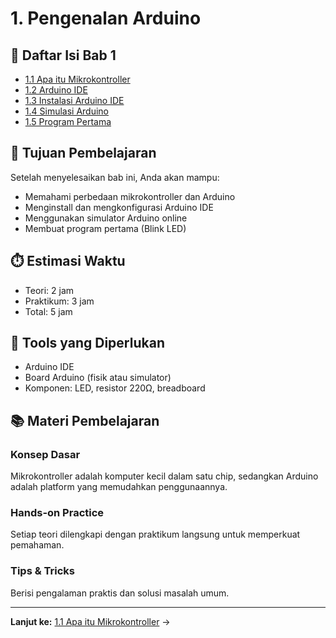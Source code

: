 # 1. Pengenalan Arduino

## 📖 Daftar Isi Bab 1

- [1.1 Apa itu Mikrokontroller](1.1-apa-itu-mikrokontroller.md)
- [1.2 Arduino IDE](1.2-arduino-ide.md)
- [1.3 Instalasi Arduino IDE](1.3-instalasi-arduino-ide.md)
- [1.4 Simulasi Arduino](1.4-simulasi-arduino/README.md)
- [1.5 Program Pertama](1.5-program-pertama/README.md)

## 🎯 Tujuan Pembelajaran

Setelah menyelesaikan bab ini, Anda akan mampu:
- Memahami perbedaan mikrokontroller dan Arduino
- Menginstall dan mengkonfigurasi Arduino IDE
- Menggunakan simulator Arduino online
- Membuat program pertama (Blink LED)

## ⏱️ Estimasi Waktu

- Teori: 2 jam
- Praktikum: 3 jam
- Total: 5 jam

## 🔧 Tools yang Diperlukan

- Arduino IDE
- Board Arduino (fisik atau simulator)
- Komponen: LED, resistor 220Ω, breadboard

## 📚 Materi Pembelajaran

### Konsep Dasar
Mikrokontroller adalah komputer kecil dalam satu chip, sedangkan Arduino adalah platform yang memudahkan penggunaannya.

### Hands-on Practice
Setiap teori dilengkapi dengan praktikum langsung untuk memperkuat pemahaman.

### Tips & Tricks
Berisi pengalaman praktis dan solusi masalah umum.

---

**Lanjut ke:** [1.1 Apa itu Mikrokontroller](1.1-apa-itu-mikrokontroller.md) →

